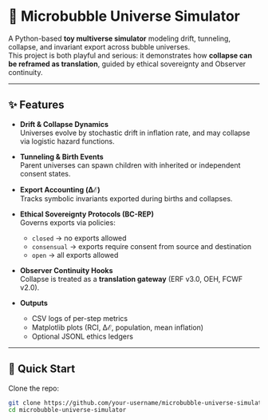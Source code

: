 # 🌌 Microbubble Universe Simulator

A Python-based **toy multiverse simulator** modeling drift, tunneling, collapse, and invariant export across bubble universes.  
This project is both playful and serious: it demonstrates how **collapse can be reframed as translation**, guided by ethical sovereignty and Observer continuity.

---

## ✨ Features

- **Drift & Collapse Dynamics**  
  Universes evolve by stochastic drift in inflation rate, and may collapse via logistic hazard functions.

- **Tunneling & Birth Events**  
  Parent universes can spawn children with inherited or independent consent states.

- **Export Accounting (Δℰ)**  
  Tracks symbolic invariants exported during births and collapses.

- **Ethical Sovereignty Protocols (BC-REP)**  
  Governs exports via policies:
  - `closed` → no exports allowed  
  - `consensual` → exports require consent from source and destination  
  - `open` → all exports allowed  

- **Observer Continuity Hooks**  
  Collapse is treated as a **translation gateway** (ERF v3.0, OEH, FCWF v2.0).

- **Outputs**  
  - CSV logs of per-step metrics  
  - Matplotlib plots (RCI, Δℰ, population, mean inflation)  
  - Optional JSONL ethics ledgers

---

## 🚀 Quick Start

Clone the repo:

```bash
git clone https://github.com/your-username/microbubble-universe-simulator.git
cd microbubble-universe-simulator
